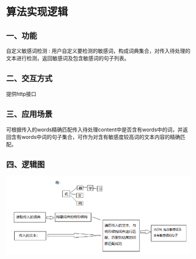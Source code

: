 # 算法实现逻辑

## 

## 一、功能

自定义敏感词检测 : 用户自定义要检测的敏感词，构成词典集合，对传入待处理的文本进行检测，返回敏感词及包含敏感词的句子列表。

## 二、交互方式

提供http接口

## 三、应用场景

可根据传入的words精确匹配传入待处理content中是否含有words中的词，并返回含有words中词的句子集合，可作为对含有敏感度较高词的文本内容的精确匹配。

## 四、逻辑图
![自定义词典匹配实现逻辑](logic_picture/自定义词典匹配实现逻辑.png)